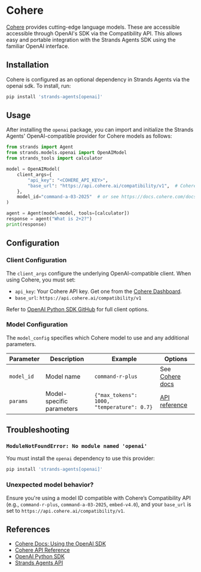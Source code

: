 # Cohere

[Cohere](https://cohere.com) provides cutting-edge language models. These are accessible accessible through OpenAI's SDK via the Compatibility API. This allows easy and portable integration with the Strands Agents SDK using the familiar OpenAI interface.

## Installation

Cohere is configured as an optional dependency in Strands Agents via the openai sdk. To install, run:

```bash
pip install 'strands-agents[openai]'
````

## Usage

After installing the `openai` package, you can import and initialize the Strands Agents' OpenAI-compatible provider for Cohere models as follows:

```python
from strands import Agent
from strands.models.openai import OpenAIModel
from strands_tools import calculator

model = OpenAIModel(
    client_args={
        "api_key": "<COHERE_API_KEY>",
        "base_url": "https://api.cohere.ai/compatibility/v1",  # Cohere compatibility endpoint
    },
    model_id="command-a-03-2025"  # or see https://docs.cohere.com/docs/models
)

agent = Agent(model=model, tools=[calculator])
response = agent("What is 2+2?")
print(response)
```

## Configuration

### Client Configuration

The `client_args` configure the underlying OpenAI-compatible client. When using Cohere, you must set:

* `api_key`: Your Cohere API key. Get one from the [Cohere Dashboard](https://dashboard.cohere.com).
* `base_url`: `https://api.cohere.ai/compatibility/v1`

Refer to [OpenAI Python SDK GitHub](https://github.com/openai/openai-python) for full client options.

### Model Configuration

The `model_config` specifies which Cohere model to use and any additional parameters.

| Parameter  | Description               | Example                                    | Options                                                            |
| ---------- | ------------------------- | ------------------------------------------ | ------------------------------------------------------------------ |
| `model_id` | Model name                | `command-r-plus`                           | See [Cohere docs](https://docs.cohere.com/docs/models)             |
| `params`   | Model-specific parameters | `{"max_tokens": 1000, "temperature": 0.7}` | [API reference](https://docs.cohere.com/docs/compatibility-api) |

## Troubleshooting

### `ModuleNotFoundError: No module named 'openai'`

You must install the `openai` dependency to use this provider:

```bash
pip install 'strands-agents[openai]'
```

### Unexpected model behavior?

Ensure you're using a model ID compatible with Cohere’s Compatibility API (e.g., `command-r-plus`, `command-a-03-2025`, `embed-v4.0`), and your `base_url` is set to `https://api.cohere.ai/compatibility/v1`.

## References

* [Cohere Docs: Using the OpenAI SDK](https://docs.cohere.com/docs/compatibility-api)
* [Cohere API Reference](https://docs.cohere.com/reference)
* [OpenAI Python SDK](https://github.com/openai/openai-python)
* [Strands Agents API](../../../api-reference/models.md)
